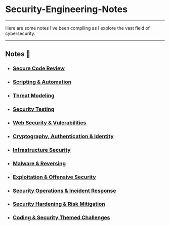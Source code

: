 # Security-Engineering-Notes

<hr>

<p>
    Here are some notes I’ve been compiling as I explore the vast field of cybersecurity.
</p>

<hr>

## Notes 📖
- <h3><a href="security_notes/secure_code_review.md">Secure Code Review</a><h3>
- <h3><a href="security_notes/scripting_and_automation.md">Scripting & Automation</a><h3>
- <h3><a href="security_notes/threat_modeling.md">Threat Modeling</a><h3>
- <h3><a href="security_notes/security_testing.md">Security Testing </a><h3>
- <h3><a href="security_notes/web_security.md">Web Security & Vulerabilities</a><h3>
- <h3><a href="security_notes/cryptography.md">Cryptography, Authentication & Identity</a><h3>
- <h3><a href="security_notes/infrastructure_security.md">Infrastructure Security</a><h3>
- <h3><a href="security_notes/malware_and_reversing.md">Malware & Reversing</a><h3>
- <h3><a href="security_notes/offensive_security.md">Exploitation & Offensive Security</a><h3>
- <h3><a href="security_notes/security_operations.md">Security Operations & Incident Response</a><h3>
- <h3><a href="security_notes/security_management.md">Security Hardening & Risk Mitigation</a><h3>
- <h3><a href="security_notes/coding_challenges.md">Coding & Security Themed Challenges</a><h3>





